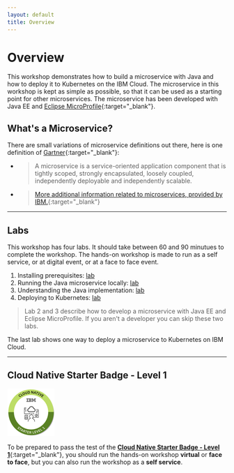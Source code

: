```yaml
---
layout: default
title: Overview
---
```


# Overview

This workshop demonstrates how to build a microservice with Java and how to deploy it to Kubernetes on the IBM Cloud. The microservice in this workshop is kept as simple as possible, so that it can be used as a starting point for other microservices. The microservice has been developed with Java EE and [Eclipse MicroProfile](https://microprofile.io/){:target="_blank"}.

## What's a Microservice?

There are small variations of microservice definitions out there, here is one definition of [Gartner](https://www.gartner.com/en/information-technology/glossary/microservice){:target="_blank"}:

* > A microservice is a service-oriented application component that is tightly scoped, strongly encapsulated, loosely coupled, independently deployable and independently scalable.

* > [More additional information related to microservices, provided by IBM.](https://www.ibm.com/cloud/learn/microservices){:target="_blank"}


---
## Labs

This workshop has four labs. It should take between 60 and 90 minutues to complete the workshop. The hands-on workshop is made to run as a self service, or at digital event, or at a face to face event.

1. Installing prerequisites: [lab](1-prereqs.md)
2. Running the Java microservice locally: [lab](2-docker.md) 
3. Understanding the Java implementation: [lab](3-java.md)
4. Deploying to Kubernetes: [lab](4-kubernetes.md)

> Lab 2 and 3 describe how to develop a microservice with Java EE and Eclipse MicroProfile. If you aren't a developer you can skip these two labs.

The last lab shows one way to deploy a microservice to Kubernetes on IBM Cloud.

---
## Cloud Native Starter Badge - Level 1

![Cloud Native Starter Badge - Level 1](images/cnsl1.png)

To be prepared to pass the test of the [**Cloud Native Starter Badge - Level 1**](http://ibm.biz/cloud-native-starter-level-1-badge){:target="_blank"}, you should run the hands-on workshop **virtual** or **face to face**, but you can also run the workshop as a **self service**.

